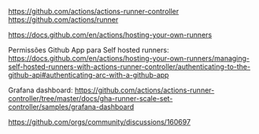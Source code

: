 https://github.com/actions/actions-runner-controller
https://github.com/actions/runner

https://docs.github.com/en/actions/hosting-your-own-runners

Permissões Github App para Self hosted runners:
https://docs.github.com/en/actions/hosting-your-own-runners/managing-self-hosted-runners-with-actions-runner-controller/authenticating-to-the-github-api#authenticating-arc-with-a-github-app

Grafana dashboard:
https://github.com/actions/actions-runner-controller/tree/master/docs/gha-runner-scale-set-controller/samples/grafana-dashboard

https://github.com/orgs/community/discussions/160697
